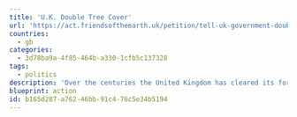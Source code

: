 ```yaml
---
title: 'U.K. Double Tree Cover'
url: 'https://act.friendsoftheearth.uk/petition/tell-uk-government-double-tree-cover'
countries:
  - gb
categories:
  - 3d78ba9a-4f85-464b-a330-1cfb5c137328
tags:
  - politics
description: 'Over the centuries the United Kingdom has cleared its forests, leaving it with some of the lowest levels of woodland in Europe. If the government is serious about protecting the climate, it needs to bring back the lost trees.'
blueprint: action
id: b165d287-a762-46bb-91c4-76c5e34b5194
---
```

